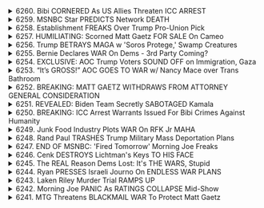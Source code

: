 <details>
<summary>6260. Bibi CORNERED As US Allies Threaten ICC ARREST</summary><br>

<a href="https://www.youtube.com/watch?v=eH12sv1fRVo" target="_blank">
    <img src="https://img.youtube.com/vi/eH12sv1fRVo/maxresdefault.jpg" 
        alt="[Youtube]" width="200">
</a>

# Bibi CORNERED As US Allies Threaten ICC ARREST


</details>

<details>
<summary>6259. MSNBC Star PREDICTS Network DEATH</summary><br>

<a href="https://www.youtube.com/watch?v=ipvUennEhLE" target="_blank">
    <img src="https://img.youtube.com/vi/ipvUennEhLE/maxresdefault.jpg" 
        alt="[Youtube]" width="200">
</a>

# MSNBC Star PREDICTS Network DEATH


</details>

<details>
<summary>6258. Establishment FREAKS Over Trump Pro-Union Pick</summary><br>

<a href="https://www.youtube.com/watch?v=pJH9ahD_u-c" target="_blank">
    <img src="https://img.youtube.com/vi/pJH9ahD_u-c/maxresdefault.jpg" 
        alt="[Youtube]" width="200">
</a>

# Establishment FREAKS Over Trump Pro-Union Pick


</details>

<details>
<summary>6257. HUMILIATING: Scorned Matt Gaetz FOR SALE On Cameo</summary><br>

<a href="https://www.youtube.com/watch?v=E5u-dlIje08" target="_blank">
    <img src="https://img.youtube.com/vi/E5u-dlIje08/maxresdefault.jpg" 
        alt="[Youtube]" width="200">
</a>

# HUMILIATING: Scorned Matt Gaetz FOR SALE On Cameo


</details>

<details>
<summary>6256. Trump BETRAYS MAGA w 'Soros Protege,' Swamp Creatures</summary><br>

<a href="https://www.youtube.com/watch?v=VV8GoK4QWVY" target="_blank">
    <img src="https://img.youtube.com/vi/VV8GoK4QWVY/maxresdefault.jpg" 
        alt="[Youtube]" width="200">
</a>

# Trump BETRAYS MAGA w 'Soros Protege,' Swamp Creatures


</details>

<details>
<summary>6255. Bernie Declares WAR On Dems - 3rd Party Coming?</summary><br>

<a href="https://www.youtube.com/watch?v=RqBis-rRZMI" target="_blank">
    <img src="https://img.youtube.com/vi/RqBis-rRZMI/maxresdefault.jpg" 
        alt="[Youtube]" width="200">
</a>

# Bernie Declares WAR On Dems - 3rd Party Coming?


</details>

<details>
<summary>6254. EXCLUSIVE: AOC Trump Voters SOUND OFF on Immigration, Gaza</summary><br>

<a href="https://www.youtube.com/watch?v=CeFF4s_MZyc" target="_blank">
    <img src="https://img.youtube.com/vi/CeFF4s_MZyc/maxresdefault.jpg" 
        alt="[Youtube]" width="200">
</a>

# EXCLUSIVE: AOC Trump Voters SOUND OFF on Immigration, Gaza


</details>

<details>
<summary>6253. “It’s GROSS!” AOC GOES TO WAR w/ Nancy Mace over Trans Bathroom</summary><br>

<a href="https://www.youtube.com/watch?v=MrPJTZQjRLQ" target="_blank">
    <img src="https://img.youtube.com/vi/MrPJTZQjRLQ/maxresdefault.jpg" 
        alt="[Youtube]" width="200">
</a>

# “It’s GROSS!” AOC GOES TO WAR w/ Nancy Mace over Trans Bathroom


</details>

<details>
<summary>6252. BREAKING: MATT GAETZ WITHDRAWS FROM ATTORNEY GENERAL CONSIDERATION</summary><br>

<a href="https://www.youtube.com/watch?v=veV3nUgCTcE" target="_blank">
    <img src="https://img.youtube.com/vi/veV3nUgCTcE/maxresdefault.jpg" 
        alt="[Youtube]" width="200">
</a>

# BREAKING: MATT GAETZ WITHDRAWS FROM ATTORNEY GENERAL CONSIDERATION


</details>

<details>
<summary>6251. REVEALED: Biden Team Secretly SABOTAGED Kamala</summary><br>

<a href="https://www.youtube.com/watch?v=zEQNuJvWTZw" target="_blank">
    <img src="https://img.youtube.com/vi/zEQNuJvWTZw/maxresdefault.jpg" 
        alt="[Youtube]" width="200">
</a>

# REVEALED: Biden Team Secretly SABOTAGED Kamala


</details>

<details>
<summary>6250. BREAKING: ICC Arrest Warrants Issued For Bibi Crimes Against Humanity</summary><br>

<a href="https://www.youtube.com/watch?v=KvyVwEMuzOs" target="_blank">
    <img src="https://img.youtube.com/vi/KvyVwEMuzOs/maxresdefault.jpg" 
        alt="[Youtube]" width="200">
</a>

# BREAKING: ICC Arrest Warrants Issued For Bibi Crimes Against Humanity


</details>

<details>
<summary>6249. Junk Food Industry Plots WAR On RFK Jr MAHA</summary><br>

<a href="https://www.youtube.com/watch?v=Zm8qEKPXzGM" target="_blank">
    <img src="https://img.youtube.com/vi/Zm8qEKPXzGM/maxresdefault.jpg" 
        alt="[Youtube]" width="200">
</a>

# Junk Food Industry Plots WAR On RFK Jr MAHA


</details>

<details>
<summary>6248. Rand Paul TRASHES Trump Military Mass Deportation Plans</summary><br>

<a href="https://www.youtube.com/watch?v=wQwpB8khR2A" target="_blank">
    <img src="https://img.youtube.com/vi/wQwpB8khR2A/maxresdefault.jpg" 
        alt="[Youtube]" width="200">
</a>

# Rand Paul TRASHES Trump Military Mass Deportation Plans


</details>

<details>
<summary>6247. END OF MSNBC: 'Fired Tomorrow' Morning Joe Freaks</summary><br>

<a href="https://www.youtube.com/watch?v=9s_LS5Akbpo" target="_blank">
    <img src="https://img.youtube.com/vi/9s_LS5Akbpo/maxresdefault.jpg" 
        alt="[Youtube]" width="200">
</a>

# END OF MSNBC: 'Fired Tomorrow' Morning Joe Freaks


</details>

<details>
<summary>6246. Cenk DESTROYS Lichtman's Keys TO HIS FACE</summary><br>

<a href="https://www.youtube.com/watch?v=Cq8owv17U3k" target="_blank">
    <img src="https://img.youtube.com/vi/Cq8owv17U3k/maxresdefault.jpg" 
        alt="[Youtube]" width="200">
</a>

# Cenk DESTROYS Lichtman's Keys TO HIS FACE


</details>

<details>
<summary>6245. The REAL Reason Dems Lost: It's THE WARS, Stupid</summary><br>

<a href="https://www.youtube.com/watch?v=29MexcsxfmM" target="_blank">
    <img src="https://img.youtube.com/vi/29MexcsxfmM/maxresdefault.jpg" 
        alt="[Youtube]" width="200">
</a>

# The REAL Reason Dems Lost: It's THE WARS, Stupid


</details>

<details>
<summary>6244. Ryan PRESSES Israeli Journo On ENDLESS WAR PLANS</summary><br>

<a href="https://www.youtube.com/watch?v=n-ihaWwrZok" target="_blank">
    <img src="https://img.youtube.com/vi/n-ihaWwrZok/maxresdefault.jpg" 
        alt="[Youtube]" width="200">
</a>

# Ryan PRESSES Israeli Journo On ENDLESS WAR PLANS


</details>

<details>
<summary>6243. Laken Riley Murder Trial RAMPS UP</summary><br>

<a href="https://www.youtube.com/watch?v=oGADOlzl1f8" target="_blank">
    <img src="https://img.youtube.com/vi/oGADOlzl1f8/maxresdefault.jpg" 
        alt="[Youtube]" width="200">
</a>

# Laken Riley Murder Trial RAMPS UP


</details>

<details>
<summary>6242. Morning Joe PANIC As RATINGS COLLAPSE Mid-Show</summary><br>

<a href="https://www.youtube.com/watch?v=Rx2aw--osiM" target="_blank">
    <img src="https://img.youtube.com/vi/Rx2aw--osiM/maxresdefault.jpg" 
        alt="[Youtube]" width="200">
</a>

# Morning Joe PANIC As RATINGS COLLAPSE Mid-Show


</details>

<details>
<summary>6241. MTG Threatens BLACKMAIL WAR To Protect Matt Gaetz</summary><br>

<a href="https://www.youtube.com/watch?v=QyQOkd1qLJY" target="_blank">
    <img src="https://img.youtube.com/vi/QyQOkd1qLJY/maxresdefault.jpg" 
        alt="[Youtube]" width="200">
</a>

# MTG Threatens BLACKMAIL WAR To Protect Matt Gaetz


</details>

